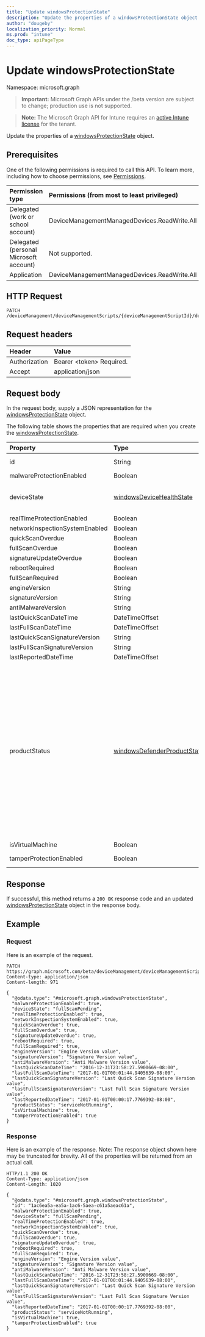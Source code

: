 ```yaml
---
title: "Update windowsProtectionState"
description: "Update the properties of a windowsProtectionState object."
author: "dougeby"
localization_priority: Normal
ms.prod: "intune"
doc_type: apiPageType
---
```


# Update windowsProtectionState

Namespace: microsoft.graph

> **Important:** Microsoft Graph APIs under the /beta version are subject to change; production use is not supported.

> **Note:** The Microsoft Graph API for Intune requires an [active Intune license](https://go.microsoft.com/fwlink/?linkid=839381) for the tenant.

Update the properties of a [windowsProtectionState](../resources/intune-devices-windowsprotectionstate.md) object.

## Prerequisites
One of the following permissions is required to call this API. To learn more, including how to choose permissions, see [Permissions](/graph/permissions-reference).

|Permission type|Permissions (from most to least privileged)|
|:---|:---|
|Delegated (work or school account)|DeviceManagementManagedDevices.ReadWrite.All|
|Delegated (personal Microsoft account)|Not supported.|
|Application|DeviceManagementManagedDevices.ReadWrite.All|

## HTTP Request
<!-- {
  "blockType": "ignored"
}
-->
``` http
PATCH /deviceManagement/deviceManagementScripts/{deviceManagementScriptId}/deviceRunStates/{deviceManagementScriptDeviceStateId}/managedDevice/windowsProtectionState
```

## Request headers
|Header|Value|
|:---|:---|
|Authorization|Bearer &lt;token&gt; Required.|
|Accept|application/json|

## Request body
In the request body, supply a JSON representation for the [windowsProtectionState](../resources/intune-devices-windowsprotectionstate.md) object.

The following table shows the properties that are required when you create the [windowsProtectionState](../resources/intune-devices-windowsprotectionstate.md).

|Property|Type|Description|
|:---|:---|:---|
|id|String|The unique Identifier for the device protection status object. This is device id of the device|
|malwareProtectionEnabled|Boolean|Anti malware is enabled or not|
|deviceState|[windowsDeviceHealthState](../resources/intune-devices-windowsdevicehealthstate.md)|Computer's state (like clean or pending full scan or pending reboot etc). Possible values are: `clean`, `fullScanPending`, `rebootPending`, `manualStepsPending`, `offlineScanPending`, `critical`.|
|realTimeProtectionEnabled|Boolean|Real time protection is enabled or not?|
|networkInspectionSystemEnabled|Boolean|Network inspection system enabled or not?|
|quickScanOverdue|Boolean|Quick scan overdue or not?|
|fullScanOverdue|Boolean|Full scan overdue or not?|
|signatureUpdateOverdue|Boolean|Signature out of date or not?|
|rebootRequired|Boolean|Reboot required or not?|
|fullScanRequired|Boolean|Full scan required or not?|
|engineVersion|String|Current endpoint protection engine's version|
|signatureVersion|String|Current malware definitions version|
|antiMalwareVersion|String|Current anti malware version|
|lastQuickScanDateTime|DateTimeOffset|Last quick scan datetime|
|lastFullScanDateTime|DateTimeOffset|Last quick scan datetime|
|lastQuickScanSignatureVersion|String|Last quick scan signature version|
|lastFullScanSignatureVersion|String|Last full scan signature version|
|lastReportedDateTime|DateTimeOffset|Last device health status reported time|
|productStatus|[windowsDefenderProductStatus](../resources/intune-devices-windowsdefenderproductstatus.md)|Product Status of Windows Defender Antivirus. Possible values are: `noStatus`, `serviceNotRunning`, `serviceStartedWithoutMalwareProtection`, `pendingFullScanDueToThreatAction`, `pendingRebootDueToThreatAction`, `pendingManualStepsDueToThreatAction`, `avSignaturesOutOfDate`, `asSignaturesOutOfDate`, `noQuickScanHappenedForSpecifiedPeriod`, `noFullScanHappenedForSpecifiedPeriod`, `systemInitiatedScanInProgress`, `systemInitiatedCleanInProgress`, `samplesPendingSubmission`, `productRunningInEvaluationMode`, `productRunningInNonGenuineMode`, `productExpired`, `offlineScanRequired`, `serviceShutdownAsPartOfSystemShutdown`, `threatRemediationFailedCritically`, `threatRemediationFailedNonCritically`, `noStatusFlagsSet`, `platformOutOfDate`, `platformUpdateInProgress`, `platformAboutToBeOutdated`, `signatureOrPlatformEndOfLifeIsPastOrIsImpending`, `windowsSModeSignaturesInUseOnNonWin10SInstall`.|
|isVirtualMachine|Boolean|Indicates whether the device is a virtual machine.|
|tamperProtectionEnabled|Boolean|Indicates whether the Windows Defender tamper protection feature is enabled.|



## Response
If successful, this method returns a `200 OK` response code and an updated [windowsProtectionState](../resources/intune-devices-windowsprotectionstate.md) object in the response body.

## Example

### Request
Here is an example of the request.
``` http
PATCH https://graph.microsoft.com/beta/deviceManagement/deviceManagementScripts/{deviceManagementScriptId}/deviceRunStates/{deviceManagementScriptDeviceStateId}/managedDevice/windowsProtectionState
Content-type: application/json
Content-length: 971

{
  "@odata.type": "#microsoft.graph.windowsProtectionState",
  "malwareProtectionEnabled": true,
  "deviceState": "fullScanPending",
  "realTimeProtectionEnabled": true,
  "networkInspectionSystemEnabled": true,
  "quickScanOverdue": true,
  "fullScanOverdue": true,
  "signatureUpdateOverdue": true,
  "rebootRequired": true,
  "fullScanRequired": true,
  "engineVersion": "Engine Version value",
  "signatureVersion": "Signature Version value",
  "antiMalwareVersion": "Anti Malware Version value",
  "lastQuickScanDateTime": "2016-12-31T23:58:27.5900669-08:00",
  "lastFullScanDateTime": "2017-01-01T00:01:44.9405639-08:00",
  "lastQuickScanSignatureVersion": "Last Quick Scan Signature Version value",
  "lastFullScanSignatureVersion": "Last Full Scan Signature Version value",
  "lastReportedDateTime": "2017-01-01T00:00:17.7769392-08:00",
  "productStatus": "serviceNotRunning",
  "isVirtualMachine": true,
  "tamperProtectionEnabled": true
}
```

### Response
Here is an example of the response. Note: The response object shown here may be truncated for brevity. All of the properties will be returned from an actual call.
``` http
HTTP/1.1 200 OK
Content-Type: application/json
Content-Length: 1020

{
  "@odata.type": "#microsoft.graph.windowsProtectionState",
  "id": "1ac6ea5a-ea5a-1ac6-5aea-c61a5aeac61a",
  "malwareProtectionEnabled": true,
  "deviceState": "fullScanPending",
  "realTimeProtectionEnabled": true,
  "networkInspectionSystemEnabled": true,
  "quickScanOverdue": true,
  "fullScanOverdue": true,
  "signatureUpdateOverdue": true,
  "rebootRequired": true,
  "fullScanRequired": true,
  "engineVersion": "Engine Version value",
  "signatureVersion": "Signature Version value",
  "antiMalwareVersion": "Anti Malware Version value",
  "lastQuickScanDateTime": "2016-12-31T23:58:27.5900669-08:00",
  "lastFullScanDateTime": "2017-01-01T00:01:44.9405639-08:00",
  "lastQuickScanSignatureVersion": "Last Quick Scan Signature Version value",
  "lastFullScanSignatureVersion": "Last Full Scan Signature Version value",
  "lastReportedDateTime": "2017-01-01T00:00:17.7769392-08:00",
  "productStatus": "serviceNotRunning",
  "isVirtualMachine": true,
  "tamperProtectionEnabled": true
}
```




